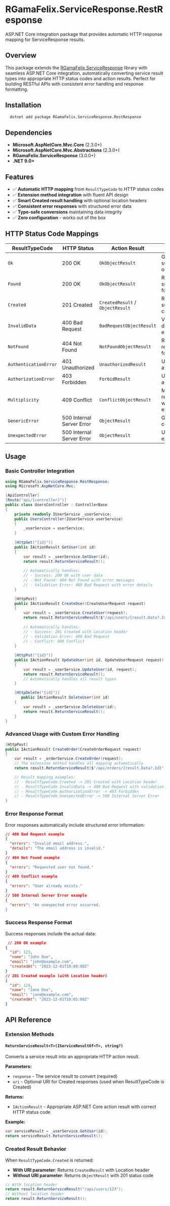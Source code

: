 # RGamaFelix.ServiceResponse.RestResponse

ASP.NET Core integration package that provides automatic HTTP response mapping for ServiceResponse results.

## Overview

This package extends the [RGamaFelix.ServiceResponse](https://github.com/rgamafelix/ServiceResponse) library with
seamless ASP.NET Core integration, automatically converting service result types into appropriate HTTP status codes and
action results. Perfect for building RESTful APIs with consistent error handling and response formatting.

## Installation

```bash
  dotnet add package RGamaFelix.ServiceResponse.RestResponse
```

## Dependencies

- **Microsoft.AspNetCore.Mvc.Core** (2.3.0+)
- **Microsoft.AspNetCore.Mvc.Abstractions** (2.3.0+)
- **RGamaFelix.ServiceResponse** (3.0.0+)
- **.NET 9.0+**

## Features

- ✅ **Automatic HTTP mapping** from `ResultTypeCode` to HTTP status codes
- ✅ **Extension method integration** with fluent API design
- ✅ **Smart Created result handling** with optional location headers
- ✅ **Consistent error responses** with structured error data
- ✅ **Type-safe conversions** maintaining data integrity
- ✅ **Zero configuration** - works out of the box

## HTTP Status Code Mappings

| ResultTypeCode        | HTTP Status               | Action Result                    | Use Case                             |
|-----------------------|---------------------------|----------------------------------|--------------------------------------|
| `Ok`                  | 200 OK                    | `OkObjectResult`                 | General successful operation         |
| `Found`               | 200 OK                    | `OkObjectResult`                 | Resource successfully found          |
| `Created`             | 201 Created               | `CreatedResult` / `ObjectResult` | Resource successfully created        |
| `InvalidData`         | 400 Bad Request           | `BadRequestObjectResult`         | Validation or data format errors     |
| `NotFound`            | 404 Not Found             | `NotFoundObjectResult`           | Requested resource not found         |
| `AuthenticationError` | 401 Unauthorized          | `UnauthorizedResult`             | User not authenticated               |
| `AuthorizationError`  | 403 Forbidden             | `ForbidResult`                   | User not authorized                  |
| `Multiplicity`        | 409 Conflict              | `ConflictObjectResult`           | Multiple resources when one expected |
| `GenericError`        | 500 Internal Server Error | `ObjectResult`                   | General error condition              |
| `UnexpectedError`     | 500 Internal Server Error | `ObjectResult`                   | Unexpected exceptions                |

## Usage

### Basic Controller Integration

```csharp
using RGamaFelix.ServiceResponse.RestResponse;
using Microsoft.AspNetCore.Mvc;

[ApiController] 
[Route("api/[controller]")] 
public class UsersController : ControllerBase
{
    private readonly IUserService _userService;
    public UsersController(IUserService userService)
    {
        _userService = userService;
    }
    
    [HttpGet("{id}")]
    public IActionResult GetUser(int id)
    {
        var result = _userService.GetUser(id);
        return result.ReturnServiceResult();
        
        // Automatically handles:
        // - Success: 200 OK with user data
        // - Not Found: 404 Not Found with error messages
        // - Validation Error: 400 Bad Request with error details
    }

    [HttpPost]
    public IActionResult CreateUser(CreateUserRequest request)
    {
        var result = _userService.CreateUser(request);
        return result.ReturnServiceResult($"/api/users/{result.Data?.Id}");
        
        // Automatically handles:
        // - Success: 201 Created with Location header
        // - Validation Error: 400 Bad Request
        // - Conflict: 409 Conflict
    }
    
    [HttpPut("{id}")]
    public IActionResult UpdateUser(int id, UpdateUserRequest request)
    {
        var result = _userService.UpdateUser(id, request);
        return result.ReturnServiceResult();
        // Automatically handles all result types
    }

    [HttpDelete("{id}")]
       public IActionResult DeleteUser(int id)
    {
        var result = _userService.DeleteUser(id);
        return result.ReturnServiceResult();
    }
}
```

### Advanced Usage with Custom Error Handling

```csharp 
[HttpPost]
public IActionResult CreateOrder(CreateOrderRequest request)
{
    var result = _orderService.CreateOrder(request);
    // The extension method handles all mapping automatically
    return result.ReturnServiceResult($"/api/orders/{result.Data?.Id}");        

    // Result mapping examples:
    // - ResultTypeCode.Created -> 201 Created with Location header
    // - ResultTypeCode.InvalidData -> 400 Bad Request with validation errors
    // - ResultTypeCode.AuthorizationError -> 403 Forbidden
    // - ResultTypeCode.UnexpectedError -> 500 Internal Server Error
}
```

### Error Response Format

Error responses automatically include structured error information:

```json
// 400 Bad Request example 
{
  "errors": "Invalid email address.",
  "details": "The email address is invalid."
}
// 404 Not Found example 
{
  "errors": "Requested user not found."
}
// 409 Conflict example 
{
  "errors": "User already exists."
}
// 500 Internal Server Error example 
{
  "errors": "An unexpected error occurred.
}
```

### Success Response Format

Success responses include the actual data:

```json
 // 200 OK example 
{
  "id": 123,
  "name": "John Doe",
  "email": "john@example.com",
  "createdAt": "2023-12-01T10:00:00Z"
}
// 201 Created example (with Location header)
{
  "id": 124,
  "name": "Jane Doe",
  "email": "jane@example.com",
  "createdAt": "2023-12-01T10:05:00Z"
}
```

## API Reference

### Extension Methods

#### `ReturnServiceResult<T>(IServiceResultOf<T>, string?)`

Converts a service result into an appropriate HTTP action result.

**Parameters:**

- `response` - The service result to convert (required)
- `uri` - Optional URI for Created responses (used when ResultTypeCode is Created)

**Returns:**

- `IActionResult` - Appropriate ASP.NET Core action result with correct HTTP status code

**Example:**

```csharp
var serviceResult = _userService.GetUser(id);
return serviceResult.ReturnServiceResult();
```

### Created Result Behavior

When `ResultTypeCode.Created` is returned:

- **With URI parameter**: Returns `CreatedResult` with Location header
- **Without URI parameter**: Returns `ObjectResult` with 201 status code

```csharp 
// With location header
return result.ReturnServiceResult("/api/users/123");
// Without location header
return result.ReturnServiceResult();
```

